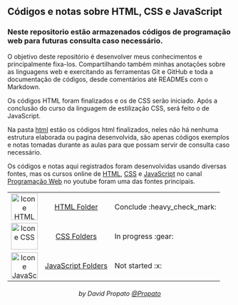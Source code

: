 ## Códigos e notas sobre HTML, CSS e JavaScript

### Neste repositorio estão armazenados códigos de programação web para futuras consulta caso necessário.

O objetivo deste repositório é desenvolver meus conhecimentos e principalmente fixa-los. Compartilhando também minhas anotações sobre as linguagens web e exercitando as ferramentas Git e GitHub e toda a documentação de códigos, desde comentários até READMEs com o Markdown.

Os códigos HTML foram finalizados e os de CSS serão iniciado. Após a conclusão do curso da linguagem de estilização CSS, será feito o de JavaScript.

Na pasta <a href="./html/">html</a> estão os códigos html finalizados, neles não há nenhuma estrutura elaborada ou pagina desenvolvida, são apenas códigos exemplos e notas tomadas durante as aulas para que possam servir de consulta caso necessário.

Os códigos e notas aqui registrados foram desenvolvidas usando diversas fontes, mas os cursos online de <a href="https://www.youtube.com/watch?v=nPEpaft1y1k&t=1593s">HTML<a>, <a href="https://www.youtube.com/watch?v=w1J6gY40yMo">CSS<a> e <a href="https://www.youtube.com/watch?v=McKNP3g6VBA">JavaScript<a> no canal <a href="https://www.youtube.com/@programacaoweb">Programação Web<a> no youtube foram uma das fontes principais.

<table align="center">
    <tr align="center">
        <td>
            <img alt="Icone HTML" title="HTML" height="60" src="https://user-images.githubusercontent.com/84464307/230533112-1c773f6c-adf6-4e78-9a51-e8a19282661b.svg">
        </td>
        <td>
            <a href="./html/">HTML Folder</a>
        </td>
        <td align="left">
            Conclude :heavy_check_mark:
        </td>
    </tr>
    <tr align="center">
        <td>    
            <img alt="Icone CSS" title="CSS" height="60" src="https://user-images.githubusercontent.com/84464307/230533182-9d821f2f-d66b-49c6-8bb3-1e8aaea56d61.svg">
        </td>
        <td>
            <a href="./css/">CSS Folders</a>
        </td>
        <td align="left">
            In progress :gear:
        </td>
    </tr>
    <tr align="center">
        <td>
            <img alt="Icone JavaScript" title="JavaScript" height="60" src="https://user-images.githubusercontent.com/84464307/230533252-33286c2d-3291-4307-91f1-c5fe0719237b.svg">
        </td>
        <td>
            <a href="./javascript/">JavaScript Folders</a>
        </td>
        <td align="left">
            Not started :x:
        </td>
    </tr>
<table>

<h6 align="center">by David Propato <a href="https://github.com/Propato">@Propato</a></h6>
